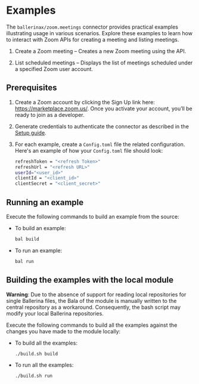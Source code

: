 # Examples

The `ballerinax/zoom.meetings` connector provides practical examples illustrating usage in various scenarios. Explore these examples to learn how to interact with Zoom APIs for creating a meeting and listing meetings.

1. Create a Zoom meeting – Creates a new Zoom meeting using the API. 

2. List scheduled meetings – Displays the list of meetings scheduled under a specified Zoom user account. 

## Prerequisites

1. Create a Zoom account by clicking the Sign Up link here: https://marketplace.zoom.us/. Once you activate your account, you’ll be ready to join as a developer.

2. Generate credentials to authenticate the connector as described in the [Setup guide](https://github.com/ballerina-platform/module-ballerinax-zoom.meetings/tree/main/README.md).

3. For each example, create a `Config.toml` file the related configuration. Here's an example of how your `Config.toml` file should look:
    ```bash 
    refreshToken = "<refresh Token>"
    refreshUrl = "<refresh URL>"
    userId="<user_id>"
    clientId = "<client_id>"
    clientSecret = "<client_secret>"
    ```

## Running an example

Execute the following commands to build an example from the source:

* To build an example:

    ```bash
    bal build
    ```

* To run an example:

    ```bash
    bal run
    ```

## Building the examples with the local module

**Warning**: Due to the absence of support for reading local repositories for single Ballerina files, the Bala of the module is manually written to the central repository as a workaround. Consequently, the bash script may modify your local Ballerina repositories.

Execute the following commands to build all the examples against the changes you have made to the module locally:

* To build all the examples:

    ```bash
    ./build.sh build
    ```

* To run all the examples:

    ```bash
    ./build.sh run
    ```
